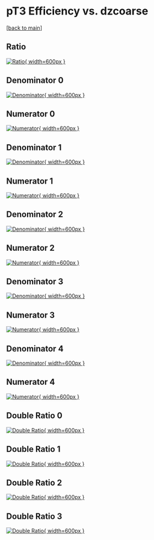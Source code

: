# pT3 Efficiency vs. dzcoarse

[[back to main](./)]



## Ratio

[![Ratio](../mtv/var/pT3_vtr_321_-1_eff_dzcoarse.png){ width=600px }](../mtv/var/pT3_vtr_321_-1_eff_dzcoarse.pdf)

## Denominator 0

[![Denominator](../mtv/den/pT3_vtr_321_-1_eff_dzcoarse_den0.png){ width=600px }](../mtv/den/pT3_vtr_321_-1_eff_dzcoarse_den0.pdf)

## Numerator 0

[![Numerator](../mtv/num/pT3_vtr_321_-1_eff_dzcoarse_num0.png){ width=600px }](../mtv/num/pT3_vtr_321_-1_eff_dzcoarse_num0.pdf)

## Denominator 1

[![Denominator](../mtv/den/pT3_vtr_321_-1_eff_dzcoarse_den1.png){ width=600px }](../mtv/den/pT3_vtr_321_-1_eff_dzcoarse_den1.pdf)

## Numerator 1

[![Numerator](../mtv/num/pT3_vtr_321_-1_eff_dzcoarse_num1.png){ width=600px }](../mtv/num/pT3_vtr_321_-1_eff_dzcoarse_num1.pdf)

## Denominator 2

[![Denominator](../mtv/den/pT3_vtr_321_-1_eff_dzcoarse_den2.png){ width=600px }](../mtv/den/pT3_vtr_321_-1_eff_dzcoarse_den2.pdf)

## Numerator 2

[![Numerator](../mtv/num/pT3_vtr_321_-1_eff_dzcoarse_num2.png){ width=600px }](../mtv/num/pT3_vtr_321_-1_eff_dzcoarse_num2.pdf)

## Denominator 3

[![Denominator](../mtv/den/pT3_vtr_321_-1_eff_dzcoarse_den3.png){ width=600px }](../mtv/den/pT3_vtr_321_-1_eff_dzcoarse_den3.pdf)

## Numerator 3

[![Numerator](../mtv/num/pT3_vtr_321_-1_eff_dzcoarse_num3.png){ width=600px }](../mtv/num/pT3_vtr_321_-1_eff_dzcoarse_num3.pdf)

## Denominator 4

[![Denominator](../mtv/den/pT3_vtr_321_-1_eff_dzcoarse_den4.png){ width=600px }](../mtv/den/pT3_vtr_321_-1_eff_dzcoarse_den4.pdf)

## Numerator 4

[![Numerator](../mtv/num/pT3_vtr_321_-1_eff_dzcoarse_num4.png){ width=600px }](../mtv/num/pT3_vtr_321_-1_eff_dzcoarse_num4.pdf)

## Double Ratio 0

[![Double Ratio](../mtv/ratio/pT3_vtr_321_-1_eff_dzcoarse_ratio0.png){ width=600px }](../mtv/ratio/pT3_vtr_321_-1_eff_dzcoarse_ratio0.pdf)

## Double Ratio 1

[![Double Ratio](../mtv/ratio/pT3_vtr_321_-1_eff_dzcoarse_ratio1.png){ width=600px }](../mtv/ratio/pT3_vtr_321_-1_eff_dzcoarse_ratio1.pdf)

## Double Ratio 2

[![Double Ratio](../mtv/ratio/pT3_vtr_321_-1_eff_dzcoarse_ratio2.png){ width=600px }](../mtv/ratio/pT3_vtr_321_-1_eff_dzcoarse_ratio2.pdf)

## Double Ratio 3

[![Double Ratio](../mtv/ratio/pT3_vtr_321_-1_eff_dzcoarse_ratio3.png){ width=600px }](../mtv/ratio/pT3_vtr_321_-1_eff_dzcoarse_ratio3.pdf)

